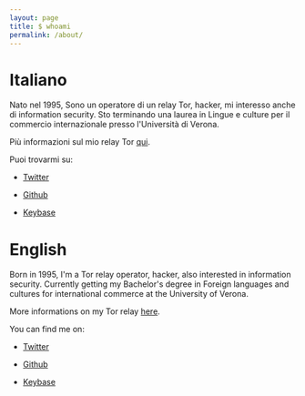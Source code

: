 ```yaml
---
layout: page
title: $ whoami
permalink: /about/
---
```

# Italiano

Nato nel 1995, Sono un operatore di un relay Tor, hacker, mi interesso anche di information security. Sto terminando una laurea in Lingue e culture per il commercio internazionale presso l'Università di Verona.

Più informazioni sul mio relay Tor
[qui](https://metrics.torproject.org/rs.html#search/contact:pigaianiedoardo(at)gmail(dot)com).

Puoi trovarmi su:

- [Twitter](https://twitter.com/edoardopigaiani)

- [Github](https://github.com/edoardopigaiani)

- [Keybase](https://keybase.io/edoardopigaiani)

# English

Born in 1995, I'm a Tor relay operator, hacker, also interested in information security. Currently getting my Bachelor's degree in Foreign languages and cultures for international commerce at the University of Verona. 

More informations on my Tor relay
[here](https://metrics.torproject.org/rs.html#search/contact:pigaianiedoardo(at)gmail(dot)com).

You can find me on:

- [Twitter](https://twitter.com/edoardopigaiani)

- [Github](https://github.com/edoardopigaiani)

- [Keybase](https://keybase.io/edoardopigaiani)
